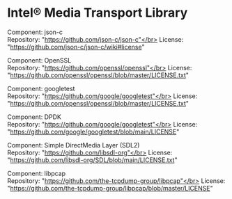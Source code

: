 # Intel® Media Transport Library

Component: json-c</br>
Repository: "https://github.com/json-c/json-c"</br>
License: "https://github.com/json-c/json-c/wiki#license"

Component: OpenSSL</br>
Repository: "https://github.com/openssl/openssl"</br>
License: "https://github.com/openssl/openssl/blob/master/LICENSE.txt"

Component: googletest</br>
Repository: "https://github.com/google/googletest"</br>
License: "https://github.com/openssl/openssl/blob/master/LICENSE.txt"

Component: DPDK</br>
Repository: "https://github.com/google/googletest"</br>
License: "https://github.com/google/googletest/blob/main/LICENSE"

Component: Simple DirectMedia Layer (SDL2)</br>
Repository: "https://github.com/libsdl-org"</br>
License: "https://github.com/libsdl-org/SDL/blob/main/LICENSE.txt"

Component: libpcap</br>
Repository: "https://github.com/the-tcpdump-group/libpcap"</br>
License: "https://github.com/the-tcpdump-group/libpcap/blob/master/LICENSE"
